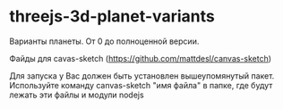 # threejs-3d-planet-variants
Варианты планеты. От 0 до полноценной версии.

Файды для cavas-sketch (https://github.com/mattdesl/canvas-sketch)

Для запуска у Вас должен быть установлен вышеупомянутый пакет.
Используйте команду canvas-sketch "имя файла" в папке, где будут лежать эти файлы и модули nodejs
